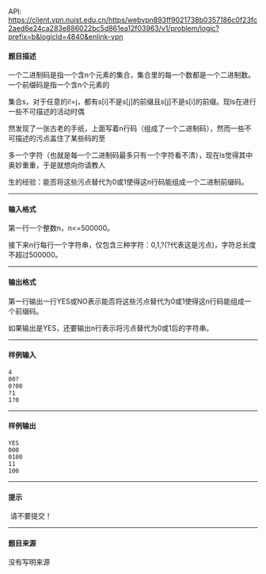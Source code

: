 API: https://client.vpn.nuist.edu.cn/https/webvpn893ff9021738b0357186c0f23fc2aed6e24ca283e886022bc5d861ea12f03963/v1/problem/logic?prefix=b&logicId=4840&enlink-vpn

#### 题目描述

一个二进制码是指一个含n个元素的集合，集合里的每一个数都是一个二进制数。一个前缀码是指一个含n个元素的

集合s，对于任意的i!=j，都有s\[i\]不是s\[j\]的前缀且s\[j\]不是s\[i\]的前缀。现ls在进行一些不可描述的活动时偶

然发现了一张古老的手纸，上面写着n行码（组成了一个二进制码），然而一些不可描述的污点盖住了某些码的至

多一个字符（也就是每一个二进制码最多只有一个字符看不清），现在ls觉得其中奥妙重重，于是就想向你请教人

生的经验：能否将这些污点替代为0或1使得这n行码能组成一个二进制前缀码。

---

#### 输入格式

第一行一个整数n，n<=500000。

接下来n行每行一个字符串，仅包含三种字符：0,1,?(?代表这是污点)，字符总长度不超过500000。

---

#### 输出格式

第一行输出一行YES或NO表示能否将这些污点替代为0或1使得这n行码能组成一个前缀码。

如果输出是YES，还要输出n行表示将污点替代为0或1后的字符串。

---

#### 样例输入
```
4
00?
0?00
?1
1?0
```

---

#### 样例输出
```
YES
000
0100
11
100
```

---

#### 提示

 请不要提交！

---

#### 题目来源

没有写明来源